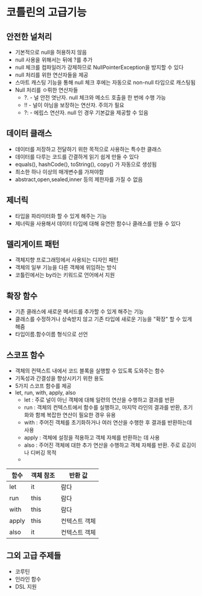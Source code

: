 # 코틀린의 고급기능
## 안전한 널처리
- 기본적으로 null을 허용하지 않음
- null 사용을 위해서는 뒤에 ?를 추가
- null 체크를 컴파일러가 강제하므로 NullPointerException을 방지할 수 있다
- null 처리를 위한 연산자들을 제공
- 스마트 캐스팅 기능을 통해 null 체크 후에는 자동으로 non-null 타입으로 캐스팅됨
- Null 처리를 ㅇ뤼한 연산자들
  - ?. - 널 안전 엿난자. null 체크와 메소드 호출을 한 번에 수행 가능
  - !! - 널이 아님을 보장하는 연산자. 주의가 필요
  - ?: - 에립스 연산자. null 인 경우 기본값을 제공할 수 있음
## 데이터 클래스
- 데이터를 저장하고 전달하기 위한 목적으로 사용하는 특수한 클래스
- 데이터를 다루는 코드를 간결하게 읽기 쉽게 만들 수 있다
- equals(), hashCode(), toString(), copy() 가 자동으로 생성됨
- 최소한 하나 이상의 매개변수를 가져야함
- abstract,open,sealed,inner 등의 제한자를 가질 수 없음
## 제너릭
- 타입을 파라미터화 할 수 있게 해주는 기능
- 제너릭을 사용해서 데이터 타입에 대해 유연한 함수나 클래스를 만들 수 있다
## 델리게이트 패턴
- 객체지향 프로그래밍에서 사용되는 디자인 패턴
- 객체의 일부 기능을 다른 객체에 위임하는 방식
- 코틀린에서는 by라는 키워드로 언어에서 지원
## 확장 함수
- 기존 클래스에 새로운 메서드를 추가할 수 있게 해주는 기능
- 클래스를 수정하거나 상속받지 않고 기존 타입에 새로운 기능을 "확장" 할 수 있게 해줌
- 타입이름.함수이름 형식으로 선언
## 스코프 함수
- 객체의 컨텍스트 내에서 코드 블록을 실행할 수 있도록 도와주는 함수
- 기독성과 간결성을 향상시키기 위한 용도
- 5가지 스코프 함수를 제공
- let, run, with, apply, also
  - let : 주로 널이 아닌 객체에 대해 일련의 연산을 수행하고 결과를 반환
  - run : 객체의 컨텍스트에서 함수를 실행하고, 마지막 라인의 결과를 반환, 초기화와 함께 복잡한 연산이 필요한 경우 유용
  - with : 주어진 객체를 초기화하거나 여러 연산을 수행한 후 결과를 반환하는데 사용
  - apply : 객체에 설정을 적용하고 객체 자체를 반환하는 데 사용
  - also : 주어진 객체에 대한 추가 연산을 수행하고 객체 자체를 반환. 주로 로깅이나 디버깅 목적
  - 
| 함수    | 객체 참조 | 반환 값    |
|-------|-------|---------|
| let   | it    | 람다      |
| run   | this  | 람다      |
| with  | this  | 람다      |
| apply | this  | 컨텍스트 객체 |
| also  | it    | 컨텍스트 객체 |

## 그외 고급 주제들
- 코루틴
- 인라인 함수
- DSL 지원